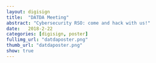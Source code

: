 ```yaml
---
layout: digisign
title:  "DATDA Meeting"
abstract: "Cybersecurity RSO: come and hack with us!"
date:   2018-2-22
categories: [digisign, poster]
fullimg_url: "datdaposter.png"
thumb_url: "datdaposter.png"
show: true
---
```

